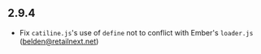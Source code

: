 ## 2.9.4

- Fix `catiline.js`'s use of `define` not to conflict with Ember's `loader.js` (belden@retailnext.net)
